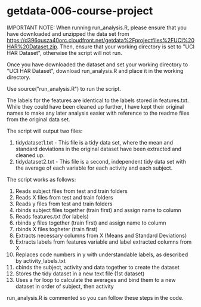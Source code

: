 getdata-006-course-project
==========================

IMPORTANT NOTE:
When running run_analysis.R, please ensure that you have downloaded and unzipped the data set from https://d396qusza40orc.cloudfront.net/getdata%2Fprojectfiles%2FUCI%20HAR%20Dataset.zip. Then, ensure that your working directory is set to "UCI HAR Dataset", otherwise the script will not run.

Once you have downloaded the dataset and set your working directory to "UCI HAR Dataset", download run_analysis.R and place it in the working directory. 

Use source("run_analysis.R") to run the script. 

The labels for the features are identical to the labels stored in features.txt. While they could have been cleaned up further, I have kept their original names to make any later analysis easier with reference to the readme files from the original data set.

The script will output two files:
1. tidydataset1.txt - This file is a tidy data set, where the mean and standard deviations in the original dataset have been extracted and cleaned up. 
2. tidydataset2.txt - This file is a second, independent tidy data set with the average of each variable for each activity and each subject. 

The script works as follows:

1. Reads subject files from test and train folders
2. Reads X files from test and train folders
3. Reads y files from test and train folders
4. rbinds subject files together (train first) and assign name to column
5. Reads features.txt (for labels)
6. rbinds y files together (train first) and assign name to column
7. rbinds X files togheter (train first)
8. Extracts necessary columns from X (Means and Standard Deviations)
9. Extracts labels from features variable and label extracted columns from X
10. Replaces code numbers in y with understandable labels, as described by activity_labels.txt
11. cbinds the subject, activity and data together to create the dataset
12. Stores the tidy dataset in a new text file (1st dataset)
13. Uses a for loop to calculate the averages and bind them to a new dataset in order of subject, then activity

run_analysis.R is commented so you can follow these steps in the code.
